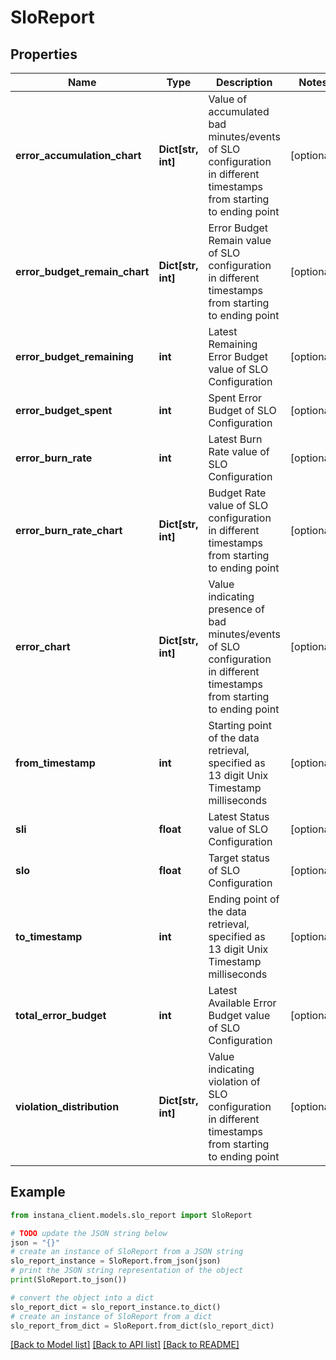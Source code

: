 # SloReport


## Properties

Name | Type | Description | Notes
------------ | ------------- | ------------- | -------------
**error_accumulation_chart** | **Dict[str, int]** | Value of accumulated bad minutes/events of SLO configuration in different timestamps from starting to ending point | [optional] 
**error_budget_remain_chart** | **Dict[str, int]** | Error Budget Remain value of SLO configuration in different timestamps from starting to ending point | [optional] 
**error_budget_remaining** | **int** | Latest Remaining Error Budget value of SLO Configuration | [optional] 
**error_budget_spent** | **int** | Spent Error Budget of SLO Configuration | [optional] 
**error_burn_rate** | **int** | Latest Burn Rate value of SLO Configuration | [optional] 
**error_burn_rate_chart** | **Dict[str, int]** | Budget Rate value of SLO configuration in different timestamps from starting to ending point | [optional] 
**error_chart** | **Dict[str, int]** | Value indicating presence of bad minutes/events of SLO configuration in different timestamps from starting to ending point | [optional] 
**from_timestamp** | **int** | Starting point of the data retrieval, specified as 13 digit Unix Timestamp milliseconds | [optional] 
**sli** | **float** | Latest Status value of SLO Configuration | [optional] 
**slo** | **float** | Target status of SLO Configuration | [optional] 
**to_timestamp** | **int** | Ending point of the data retrieval, specified as 13 digit Unix Timestamp milliseconds | [optional] 
**total_error_budget** | **int** | Latest Available Error Budget value of SLO Configuration | [optional] 
**violation_distribution** | **Dict[str, int]** | Value indicating violation of SLO configuration in different timestamps from starting to ending point | [optional] 

## Example

```python
from instana_client.models.slo_report import SloReport

# TODO update the JSON string below
json = "{}"
# create an instance of SloReport from a JSON string
slo_report_instance = SloReport.from_json(json)
# print the JSON string representation of the object
print(SloReport.to_json())

# convert the object into a dict
slo_report_dict = slo_report_instance.to_dict()
# create an instance of SloReport from a dict
slo_report_from_dict = SloReport.from_dict(slo_report_dict)
```
[[Back to Model list]](../README.md#documentation-for-models) [[Back to API list]](../README.md#documentation-for-api-endpoints) [[Back to README]](../README.md)


